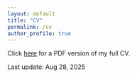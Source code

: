 ```yaml
---
layout: default
title: "CV"
permalink: /cv
author_profile: true
---
```



Click [here](/cv/cv.pdf) for a PDF version of my full CV.

Last update: Aug 28, 2025
